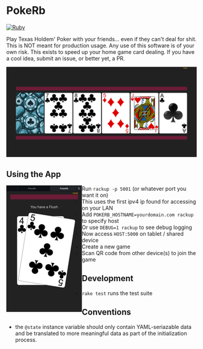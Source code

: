 PokeRb
======

[![Ruby](https://github.com/unRARed/pokerb/actions/workflows/ruby.yml/badge.svg)](https://github.com/unRARed/pokerb/actions/workflows/ruby.yml)

Play Texas Holdem' Poker with your friends... even if they can't
deal for shit. This is NOT meant for production usage. Any use
of this software is of your own risk. This exists to speed up your
home game card dealing. If you have a cool idea, submit an issue,
or better yet, a PR.

![Community Cards](https://raw.githubusercontent.com/unRARed/pokerb/main/community-cards.jpg)

Using the App
-------------

<img align="left" src="https://raw.githubusercontent.com/unRARed/pokerb/main/hand.jpg">

- Run `rackup -p 5001` (or whatever port you want it on)
  - This uses the first ipv4 ip found for accessing on your LAN
  - Add `POKERB_HOSTNAME=yourdomain.com rackup` to specify host
  - Or use `DEBUG=1 rackup` to see debug logging
- Now access `HOST:5000` on tablet / shared device
- Create a new game
- Scan QR code from other device(s) to join the game

Development
-----------

- `rake test` runs the test suite

Conventions
-----------

- the `@state` instance variable should only contain YAML-seriazable
  data and be translated to more meaningful data as part of the
  initialization process.
